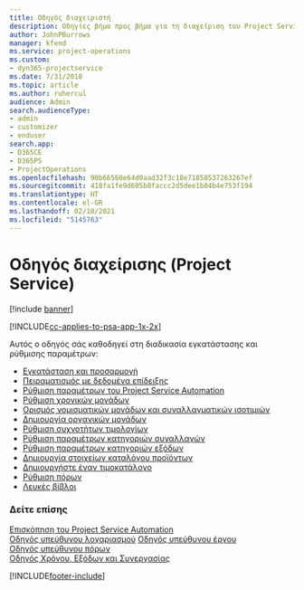 ```yaml
---
title: Οδηγός διαχειριστή
description: Οδηγίες βήμα προς βήμα για τη διαχείριση του Project Service
author: JohnPBurrows
manager: kfend
ms.service: project-operations
ms.custom:
- dyn365-projectservice
ms.date: 7/31/2018
ms.topic: article
ms.author: ruhercul
audience: Admin
search.audienceType:
- admin
- customizer
- enduser
search.app:
- D365CE
- D365PS
- ProjectOperations
ms.openlocfilehash: 90b66560e64d0aad32f3c18e71858537263267ef
ms.sourcegitcommit: 418fa1fe9d605b8faccc2d5dee1b04b4e753f194
ms.translationtype: HT
ms.contentlocale: el-GR
ms.lasthandoff: 02/10/2021
ms.locfileid: "5145763"
---
```

# <a name="administrator-guide-project-service"></a>Οδηγός διαχείρισης (Project Service)

[!include [banner](../includes/psa-now-project-operations.md)]

[!INCLUDE[cc-applies-to-psa-app-1x-2x](../includes/cc-applies-to-psa-app-1x-2x.md)]

Αυτός ο οδηγός σάς καθοδηγεί στη διαδικασία εγκατάστασης και ρύθμισης παραμέτρων:  
  
- [Εγκατάσταση και προσαρμογή](install-customize.md)
- [Πειραματισμός με δεδομένα επίδειξης](use-demo-data.md)
- [Ρύθμιση παραμέτρων του Project Service Automation](configure.md)
- [Ρύθμιση χρονικών μονάδων](set-up-time-units.md)
- [Ορισμός νομισματικών μονάδων και συναλλαγματικών ισοτιμιών](set-up-currencies-exchange-rates.md)
- [Δημιουργία οργανικών μονάδων](create-organizational-units.md)
- [Ρύθμιση συχνοτήτων τιμολογίων](set-up-invoice-frequencies.md)
- [Ρύθμιση παραμέτρων κατηγοριών συναλλαγών](configure-transaction-categories.md)
- [Ρύθμιση παραμέτρων κατηγοριών εξόδων](configure-expense-categories.md)
- [Δημιουργία στοιχείων καταλόγου προϊόντων](create-product-catalog-items.md)
- [Δημιουργήστε έναν τιμοκατάλογο](create-price-list.md)
- [Ρύθμιση πόρων](set-up-resources.md)
- [Λευκές βίβλοι](white-papers.md)
  
### <a name="see-also"></a>Δείτε επίσης  
 [Επισκόπηση του Project Service Automation](../psa/overview.md)    
 [Οδηγός υπεύθυνου λογαριασμού](../psa/account-manager-guide.md) [Οδηγός υπεύθυνου έργου](../psa/project-manager-guide.md)   
 [Οδηγός υπεύθυνου πόρων](../psa/resource-manager-guide.md)   
 [Οδηγός Χρόνου, Εξόδων και Συνεργασίας](../psa/time-expense-collaboration-guide.md)


[!INCLUDE[footer-include](../includes/footer-banner.md)]